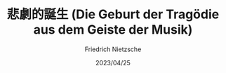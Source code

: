 ---
title: " 悲劇的誕生 (Die Geburt der Tragödie aus dem Geiste der Musik) "
author: ' Friedrich Nietzsche '
date: '2023/04/25'
isbn: ''
imageDir: ''
blockquote: '「」'
---